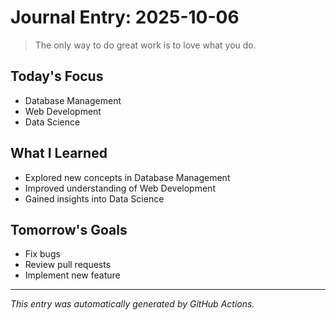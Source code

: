 # Journal Entry: 2025-10-06

> The only way to do great work is to love what you do.

## Today's Focus
- Database Management
- Web Development
- Data Science

## What I Learned
- Explored new concepts in Database Management
- Improved understanding of Web Development
- Gained insights into Data Science

## Tomorrow's Goals
- Fix bugs
- Review pull requests
- Implement new feature

---
*This entry was automatically generated by GitHub Actions.*